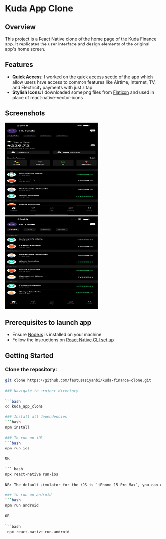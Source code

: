 # Kuda App Clone

## Overview
This project is a React Native clone of the home page of the Kuda Finance app. It replicates the user interface and design elements of the original app's home screen.

## Features
- **Quick Access:** I worked on the quick access sectio of the app which allow users have access to common features like Airtime, Internet, TV, and Electricity payments with just a tap
- **Stylish Icons:** I downloaded some png files from [Flaticon](https://www.flaticon.com/) and used in place of react-native-vector-icons

## Screenshots
<img src="./assets/images/simulator.png" alt="screenshot" width="300" height="300">
<img src="./assets/images/simulator2.png" alt="screenshot" width="300" height="300">

## Prerequisites to launch app

- Ensure [Node.js](https://nodejs.org/en) is installed on your machine
- Follow the instructions on [React Native CLI set up](https://reactnative.dev/docs/environment-setup)

## Getting Started

### Clone the repository:
```bash
git clone https://github.com/festusasiyanbi/kuda-finance-clone.git

### Navigate to project directory

```bash
cd kuda_app_clone

### Install all dependencies
```bash
npm install

### To run on iOS
```bash
npm run ios 

OR

``` bash 
npx react-native run-ios

NB: The default simulator for the iOS is `iPhone 15 Pro Max`, you can edit this in the package.json file

### To run on Android
```bash
npm run android

OR

```bash
 npx react-native run-android
